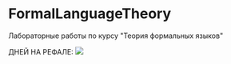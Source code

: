 # FormalLanguageTheory
Лабораторные работы по курсу "Теория формальных языков"

ДНЕЙ НА РЕФАЛЕ: ![](https://geps.dev/progress/4)
